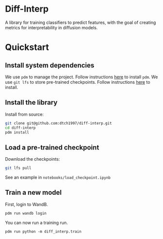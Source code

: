 # Diff-Interp

A library for training classifiers to predict features, with the goal of creating metrics for interpretability in diffusion models. 

# Quickstart

## Install system dependencies

We use `pdm` to manage the project. Follow instructions [here](https://github.com/pdm-project/pdm) to install `pdm`. 
We use `git lfs` to store pre-trained checkpoints. Follow instructions [here](https://git-lfs.com/) to install. 

## Install the library

Install from source: 
```bash
git clone git@github.com:dtch1997/diff-interp.git
cd diff-interp
pdm install
```

## Load a pre-trained checkpoint

Download the checkpoints:
```bash
git lfs pull
```

See an example in `notebooks/load_checkpoint.ipynb`

## Train a new model

First, login to WandB. 
```bash
pdm run wandb login
```

You can now run a training run.
```
pdm run python -m diff_interp.train
```